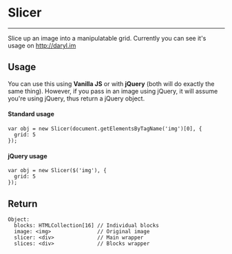 # Slicer
---

Slice up an image into a manipulatable grid. Currently you can see it's usage on http://daryl.im

## Usage

You can use this using **Vanilla JS** or with **jQuery** (both will do exactly the same thing). However, if you pass in an image using jQuery, it will assume you're using jQuery, thus return a jQuery object.

#### Standard usage

    var obj = new Slicer(document.getElementsByTagName('img')[0], {
      grid: 5
    });

#### jQuery usage

    var obj = new Slicer($('img'), {
      grid: 5
    });

## Return

    Object:
      blocks: HTMLCollection[16] // Individual blocks
      image: <img>               // Original image
      slicer: <div>              // Main wrapper
      slices: <div>              // Blocks wrapper
